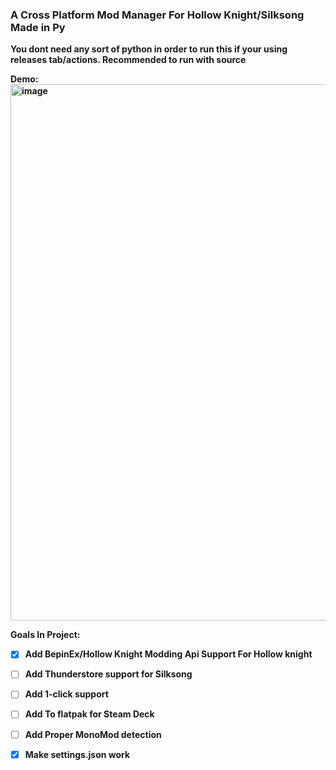 ### A Cross Platform Mod Manager For Hollow Knight/Silksong Made in Py
<b> You dont need any sort of python in order to run this if your using releases tab/actions. Recommended to run with source

Demo:
<img width="702" height="858" alt="image" src="https://github.com/user-attachments/assets/d8d18a46-366d-4152-8705-5a1545bdecb4" />

Goals In Project:
- [x] Add BepinEx/Hollow Knight Modding Api Support For Hollow knight
- [ ] Add Thunderstore support for Silksong
- [ ] Add 1-click support
- [ ] Add To flatpak for Steam Deck
- [ ] Add Proper MonoMod detection
- [x] Make settings.json work 

